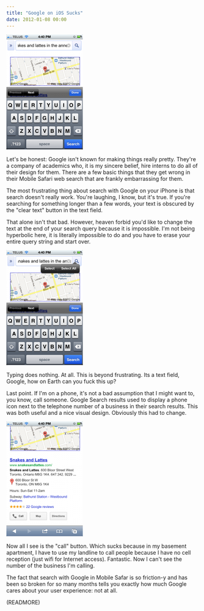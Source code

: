 ```yaml
---
title: "Google on iOS Sucks"
date: 2012-01-08 00:00
---
```


 ![](/img/import/blog/2012/01/google-on-ios-sucks/0183EA0B90D44155BA24D4F96382012C.png)

Let's be honest: Google isn't known for making things really pretty. They're a company of academics who, it is my sincere belief, hire interns to do all of their design for them. There are a few basic things that they get wrong in their Mobile Safari web search that are frankly&nbsp;embarrassing&nbsp;for them.

The most frustrating thing about search with Google on your iPhone is that search doesn't really work. You're laughing, I know, but it's true. If you're searching for something longer than a few words, your text is obscured by the "clear text" button in the text field.

That alone isn't that bad. However, heaven forbid you'd like to change the text at the end of your search query because it is impossible. I'm not being hyperbolic here, it is literally impossible to do and you have to erase your entire query string and start over.

 ![](/img/import/blog/2012/01/google-on-ios-sucks/AC6B5EB99DB74490AABB70EF36D18838.png)

Typing does nothing. At all. This is beyond frustrating. Its a text field, Google, how on Earth can you fuck this up?

Last point. If I'm on a phone, it's not a bad assumption that I might want to, you know, call someone. Google Search results used to display a phone icon next to the telephone number of a business in their search results. This was both useful and a nice visual design. Obviously this had to change.

 ![](/img/import/blog/2012/01/google-on-ios-sucks/4B76FE4BD53342F8A4669B4372D6EA3C.png)

Now all I see is the "call" button. Which sucks because in my basement apartment, I have to use my landline to call people because I have no cell reception (just wifi for Internet access). Fantastic. Now I can't see the number of the business I'm calling.

The fact that search with Google in Mobile Safar is so friction-y and has been so broken for so many months tells you exactly how much Google cares about your user experience: not at all.

(READMORE)

